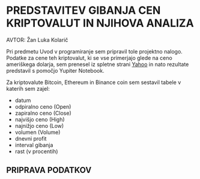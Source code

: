 # PREDSTAVITEV GIBANJA CEN KRIPTOVALUT IN NJIHOVA ANALIZA
AVTOR: Žan Luka Kolarič

Pri predmetu Uvod v programiranje sem pripravil tole projektno nalogo. Podatke za cene teh kriptovalut, ki se vse primerjajo glede na ceno ameriškega dolarja, sem prenesel iz spletne strani [Yahoo](https://finance.yahoo.com/) in nato rezultate predstavil s pomočjo Yupiter Notebook.

Za kriptovalute Bitcoin, Ethereum in Binance coin sem sestavil tabele v katerih sem zajel:
- datum
- odpiralno ceno (Open)
- zapiralno ceno (Close)
- najvišjo ceno (High)
- najnižjo ceno (Low)
- volumen (Volume)
- dnevni profit
- interval gibanja
- rast (v procentih)

## PRIPRAVA PODATKOV
